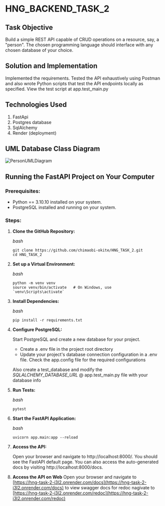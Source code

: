 # HNG_BACKEND_TASK_2

## Task Objective
Build a simple REST API capable of CRUD operations on a resource, say, a "person". The chosen programming language should interface with any chosen database of your choice.

## Solution and Implementation
Implemented the requirements. Tested the API exhaustively using Postman and also wrote Python scripts that test the API endpoints locally as specified.
View the test script at app.test_main.py

## Technologies Used
1. FastApi
2. Postgres database
3. SqlAlchemy
5. Render (deployment)

## UML Database Class Diagram
![PersonUMLDiagram](https://github.com/chimaobi-okite/HNG_TASK_2/assets/70687495/cab0f52c-4a5c-4db2-9855-c5230670cc46)

## Running the FastAPI Project on Your Computer

### Prerequisites:
  * Python == 3.10.10 installed on your system.
  * PostgreSQL installed and running on your system.

### Steps:
1. **Clone the GitHub Repository:**

    *bash*
    ```
    git clone https://github.com/chimaobi-okite/HNG_TASK_2.git
    cd HNG_TASK_2
    ```

2. **Set up a Virtual Environment:**

    *bash*
    ```
    python -m venv venv
    source venv/bin/activate   # On Windows, use `venv\Scripts\activate`
    ```
3. **Install Dependencies:**

    *bash*
    ```
    pip install -r requirements.txt
    ```
4. **Configure PostgreSQL:**

    Start PostgreSQL and create a new database for your project.
    * Create a .env file in the project root directory
    * Update your project's database connection configuration in a .env file. Check the app.config file for the required configurations

    Also create a test_database and modify the *SQLALCHEMY_DATABASE_URL* @ app.test_main.py file with your database info

5. **Run Tests:**
    
    *bash*
    ```
    pytest
    ```
6. **Start the FastAPI Application:**

    *bash*
    ```
    uvicorn app.main:app --reload
    ```

7. **Access the API:**

    Open your browser and navigate to http://localhost:8000/. 
    You should see the FastAPI default page. 
    You can also access the auto-generated docs by visiting http://localhost:8000/docs.

8. **Access the API on Web**
   Open your browser and navigate to [https://hng-task-2-i3l2.onrender.com/docs](https://hng-task-2-i3l2.onrender.com/docs) to view swagger docs
   for redoc nagivate to [https://hng-task-2-i3l2.onrender.com/redoc](https://hng-task-2-i3l2.onrender.com/redoc)
    
